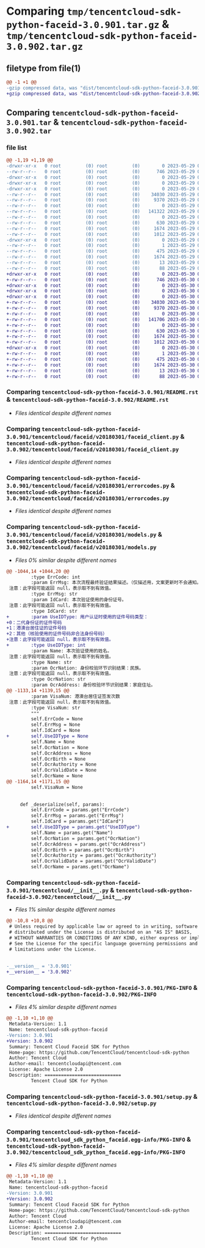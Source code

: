 # Comparing `tmp/tencentcloud-sdk-python-faceid-3.0.901.tar.gz` & `tmp/tencentcloud-sdk-python-faceid-3.0.902.tar.gz`

## filetype from file(1)

```diff
@@ -1 +1 @@
-gzip compressed data, was "dist/tencentcloud-sdk-python-faceid-3.0.901.tar", last modified: Mon May 29 02:27:59 2023, max compression
+gzip compressed data, was "dist/tencentcloud-sdk-python-faceid-3.0.902.tar", last modified: Tue May 30 00:23:33 2023, max compression
```

## Comparing `tencentcloud-sdk-python-faceid-3.0.901.tar` & `tencentcloud-sdk-python-faceid-3.0.902.tar`

### file list

```diff
@@ -1,19 +1,19 @@
-drwxr-xr-x   0 root         (0) root         (0)        0 2023-05-29 02:27:59.000000 tencentcloud-sdk-python-faceid-3.0.901/
--rw-r--r--   0 root         (0) root         (0)      746 2023-05-29 02:27:59.000000 tencentcloud-sdk-python-faceid-3.0.901/README.rst
-drwxr-xr-x   0 root         (0) root         (0)        0 2023-05-29 02:27:59.000000 tencentcloud-sdk-python-faceid-3.0.901/tencentcloud/
-drwxr-xr-x   0 root         (0) root         (0)        0 2023-05-29 02:27:59.000000 tencentcloud-sdk-python-faceid-3.0.901/tencentcloud/faceid/
-drwxr-xr-x   0 root         (0) root         (0)        0 2023-05-29 02:27:59.000000 tencentcloud-sdk-python-faceid-3.0.901/tencentcloud/faceid/v20180301/
--rw-r--r--   0 root         (0) root         (0)    34030 2023-05-29 02:27:59.000000 tencentcloud-sdk-python-faceid-3.0.901/tencentcloud/faceid/v20180301/faceid_client.py
--rw-r--r--   0 root         (0) root         (0)     9370 2023-05-29 02:27:59.000000 tencentcloud-sdk-python-faceid-3.0.901/tencentcloud/faceid/v20180301/errorcodes.py
--rw-r--r--   0 root         (0) root         (0)        0 2023-05-29 02:27:59.000000 tencentcloud-sdk-python-faceid-3.0.901/tencentcloud/faceid/v20180301/__init__.py
--rw-r--r--   0 root         (0) root         (0)   141322 2023-05-29 02:27:59.000000 tencentcloud-sdk-python-faceid-3.0.901/tencentcloud/faceid/v20180301/models.py
--rw-r--r--   0 root         (0) root         (0)        0 2023-05-29 02:27:59.000000 tencentcloud-sdk-python-faceid-3.0.901/tencentcloud/faceid/__init__.py
--rw-r--r--   0 root         (0) root         (0)      630 2023-05-29 02:27:59.000000 tencentcloud-sdk-python-faceid-3.0.901/tencentcloud/__init__.py
--rw-r--r--   0 root         (0) root         (0)     1674 2023-05-29 02:27:59.000000 tencentcloud-sdk-python-faceid-3.0.901/PKG-INFO
--rw-r--r--   0 root         (0) root         (0)     1012 2023-05-29 02:27:59.000000 tencentcloud-sdk-python-faceid-3.0.901/setup.py
-drwxr-xr-x   0 root         (0) root         (0)        0 2023-05-29 02:27:59.000000 tencentcloud-sdk-python-faceid-3.0.901/tencentcloud_sdk_python_faceid.egg-info/
--rw-r--r--   0 root         (0) root         (0)        1 2023-05-29 02:27:59.000000 tencentcloud-sdk-python-faceid-3.0.901/tencentcloud_sdk_python_faceid.egg-info/dependency_links.txt
--rw-r--r--   0 root         (0) root         (0)      475 2023-05-29 02:27:59.000000 tencentcloud-sdk-python-faceid-3.0.901/tencentcloud_sdk_python_faceid.egg-info/SOURCES.txt
--rw-r--r--   0 root         (0) root         (0)     1674 2023-05-29 02:27:59.000000 tencentcloud-sdk-python-faceid-3.0.901/tencentcloud_sdk_python_faceid.egg-info/PKG-INFO
--rw-r--r--   0 root         (0) root         (0)       13 2023-05-29 02:27:59.000000 tencentcloud-sdk-python-faceid-3.0.901/tencentcloud_sdk_python_faceid.egg-info/top_level.txt
--rw-r--r--   0 root         (0) root         (0)       88 2023-05-29 02:27:59.000000 tencentcloud-sdk-python-faceid-3.0.901/setup.cfg
+drwxr-xr-x   0 root         (0) root         (0)        0 2023-05-30 00:23:33.000000 tencentcloud-sdk-python-faceid-3.0.902/
+-rw-r--r--   0 root         (0) root         (0)      746 2023-05-30 00:23:32.000000 tencentcloud-sdk-python-faceid-3.0.902/README.rst
+drwxr-xr-x   0 root         (0) root         (0)        0 2023-05-30 00:23:33.000000 tencentcloud-sdk-python-faceid-3.0.902/tencentcloud/
+drwxr-xr-x   0 root         (0) root         (0)        0 2023-05-30 00:23:33.000000 tencentcloud-sdk-python-faceid-3.0.902/tencentcloud/faceid/
+drwxr-xr-x   0 root         (0) root         (0)        0 2023-05-30 00:23:33.000000 tencentcloud-sdk-python-faceid-3.0.902/tencentcloud/faceid/v20180301/
+-rw-r--r--   0 root         (0) root         (0)    34030 2023-05-30 00:23:32.000000 tencentcloud-sdk-python-faceid-3.0.902/tencentcloud/faceid/v20180301/faceid_client.py
+-rw-r--r--   0 root         (0) root         (0)     9370 2023-05-30 00:23:32.000000 tencentcloud-sdk-python-faceid-3.0.902/tencentcloud/faceid/v20180301/errorcodes.py
+-rw-r--r--   0 root         (0) root         (0)        0 2023-05-30 00:23:32.000000 tencentcloud-sdk-python-faceid-3.0.902/tencentcloud/faceid/v20180301/__init__.py
+-rw-r--r--   0 root         (0) root         (0)   141706 2023-05-30 00:23:32.000000 tencentcloud-sdk-python-faceid-3.0.902/tencentcloud/faceid/v20180301/models.py
+-rw-r--r--   0 root         (0) root         (0)        0 2023-05-30 00:23:32.000000 tencentcloud-sdk-python-faceid-3.0.902/tencentcloud/faceid/__init__.py
+-rw-r--r--   0 root         (0) root         (0)      630 2023-05-30 00:23:32.000000 tencentcloud-sdk-python-faceid-3.0.902/tencentcloud/__init__.py
+-rw-r--r--   0 root         (0) root         (0)     1674 2023-05-30 00:23:33.000000 tencentcloud-sdk-python-faceid-3.0.902/PKG-INFO
+-rw-r--r--   0 root         (0) root         (0)     1012 2023-05-30 00:23:32.000000 tencentcloud-sdk-python-faceid-3.0.902/setup.py
+drwxr-xr-x   0 root         (0) root         (0)        0 2023-05-30 00:23:33.000000 tencentcloud-sdk-python-faceid-3.0.902/tencentcloud_sdk_python_faceid.egg-info/
+-rw-r--r--   0 root         (0) root         (0)        1 2023-05-30 00:23:33.000000 tencentcloud-sdk-python-faceid-3.0.902/tencentcloud_sdk_python_faceid.egg-info/dependency_links.txt
+-rw-r--r--   0 root         (0) root         (0)      475 2023-05-30 00:23:33.000000 tencentcloud-sdk-python-faceid-3.0.902/tencentcloud_sdk_python_faceid.egg-info/SOURCES.txt
+-rw-r--r--   0 root         (0) root         (0)     1674 2023-05-30 00:23:33.000000 tencentcloud-sdk-python-faceid-3.0.902/tencentcloud_sdk_python_faceid.egg-info/PKG-INFO
+-rw-r--r--   0 root         (0) root         (0)       13 2023-05-30 00:23:33.000000 tencentcloud-sdk-python-faceid-3.0.902/tencentcloud_sdk_python_faceid.egg-info/top_level.txt
+-rw-r--r--   0 root         (0) root         (0)       88 2023-05-30 00:23:33.000000 tencentcloud-sdk-python-faceid-3.0.902/setup.cfg
```

### Comparing `tencentcloud-sdk-python-faceid-3.0.901/README.rst` & `tencentcloud-sdk-python-faceid-3.0.902/README.rst`

 * *Files identical despite different names*

### Comparing `tencentcloud-sdk-python-faceid-3.0.901/tencentcloud/faceid/v20180301/faceid_client.py` & `tencentcloud-sdk-python-faceid-3.0.902/tencentcloud/faceid/v20180301/faceid_client.py`

 * *Files identical despite different names*

### Comparing `tencentcloud-sdk-python-faceid-3.0.901/tencentcloud/faceid/v20180301/errorcodes.py` & `tencentcloud-sdk-python-faceid-3.0.902/tencentcloud/faceid/v20180301/errorcodes.py`

 * *Files identical despite different names*

### Comparing `tencentcloud-sdk-python-faceid-3.0.901/tencentcloud/faceid/v20180301/models.py` & `tencentcloud-sdk-python-faceid-3.0.902/tencentcloud/faceid/v20180301/models.py`

 * *Files 0% similar despite different names*

```diff
@@ -1044,14 +1044,20 @@
         :type ErrCode: int
         :param ErrMsg: 本次流程最终验证结果描述。（仅描述用，文案更新时不会通知。）
 注意：此字段可能返回 null，表示取不到有效值。
         :type ErrMsg: str
         :param IdCard: 本次验证使用的身份证号。
 注意：此字段可能返回 null，表示取不到有效值。
         :type IdCard: str
+        :param UseIDType: 用户认证时使用的证件号码类型：
+0：二代身份证的证件号码
+1：港澳台居住证的证件号码
+2：其他（核验使用的证件号码非合法身份号码）
+注意：此字段可能返回 null，表示取不到有效值。
+        :type UseIDType: int
         :param Name: 本次验证使用的姓名。
 注意：此字段可能返回 null，表示取不到有效值。
         :type Name: str
         :param OcrNation: 身份校验环节识别结果：民族。
 注意：此字段可能返回 null，表示取不到有效值。
         :type OcrNation: str
         :param OcrAddress: 身份校验环节识别结果：家庭住址。
@@ -1133,14 +1139,15 @@
         :param VisaNum: 港澳台居住证签发次数
 注意：此字段可能返回 null，表示取不到有效值。
         :type VisaNum: str
         """
         self.ErrCode = None
         self.ErrMsg = None
         self.IdCard = None
+        self.UseIDType = None
         self.Name = None
         self.OcrNation = None
         self.OcrAddress = None
         self.OcrBirth = None
         self.OcrAuthority = None
         self.OcrValidDate = None
         self.OcrName = None
@@ -1164,14 +1171,15 @@
         self.VisaNum = None
 
 
     def _deserialize(self, params):
         self.ErrCode = params.get("ErrCode")
         self.ErrMsg = params.get("ErrMsg")
         self.IdCard = params.get("IdCard")
+        self.UseIDType = params.get("UseIDType")
         self.Name = params.get("Name")
         self.OcrNation = params.get("OcrNation")
         self.OcrAddress = params.get("OcrAddress")
         self.OcrBirth = params.get("OcrBirth")
         self.OcrAuthority = params.get("OcrAuthority")
         self.OcrValidDate = params.get("OcrValidDate")
         self.OcrName = params.get("OcrName")
```

### Comparing `tencentcloud-sdk-python-faceid-3.0.901/tencentcloud/__init__.py` & `tencentcloud-sdk-python-faceid-3.0.902/tencentcloud/__init__.py`

 * *Files 1% similar despite different names*

```diff
@@ -10,8 +10,8 @@
 # Unless required by applicable law or agreed to in writing, software
 # distributed under the License is distributed on an "AS IS" BASIS,
 # WITHOUT WARRANTIES OR CONDITIONS OF ANY KIND, either express or implied.
 # See the License for the specific language governing permissions and
 # limitations under the License.
 
 
-__version__ = '3.0.901'
+__version__ = '3.0.902'
```

### Comparing `tencentcloud-sdk-python-faceid-3.0.901/PKG-INFO` & `tencentcloud-sdk-python-faceid-3.0.902/PKG-INFO`

 * *Files 4% similar despite different names*

```diff
@@ -1,10 +1,10 @@
 Metadata-Version: 1.1
 Name: tencentcloud-sdk-python-faceid
-Version: 3.0.901
+Version: 3.0.902
 Summary: Tencent Cloud Faceid SDK for Python
 Home-page: https://github.com/TencentCloud/tencentcloud-sdk-python
 Author: Tencent Cloud
 Author-email: tencentcloudapi@tencent.com
 License: Apache License 2.0
 Description: ============================
         Tencent Cloud SDK for Python
```

### Comparing `tencentcloud-sdk-python-faceid-3.0.901/setup.py` & `tencentcloud-sdk-python-faceid-3.0.902/setup.py`

 * *Files identical despite different names*

### Comparing `tencentcloud-sdk-python-faceid-3.0.901/tencentcloud_sdk_python_faceid.egg-info/PKG-INFO` & `tencentcloud-sdk-python-faceid-3.0.902/tencentcloud_sdk_python_faceid.egg-info/PKG-INFO`

 * *Files 4% similar despite different names*

```diff
@@ -1,10 +1,10 @@
 Metadata-Version: 1.1
 Name: tencentcloud-sdk-python-faceid
-Version: 3.0.901
+Version: 3.0.902
 Summary: Tencent Cloud Faceid SDK for Python
 Home-page: https://github.com/TencentCloud/tencentcloud-sdk-python
 Author: Tencent Cloud
 Author-email: tencentcloudapi@tencent.com
 License: Apache License 2.0
 Description: ============================
         Tencent Cloud SDK for Python
```


